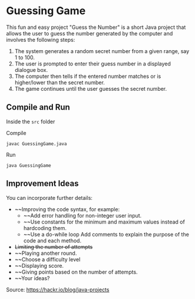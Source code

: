 # Guessing Game

This fun and easy project "Guess the Number" is a short Java project that allows the user to guess the number generated by the computer and involves the following steps:

1. The system generates a random secret number from a given range, say 1 to 100.
2. The user is prompted to enter their guess number in a displayed dialogue box.
3. The computer then tells if the entered number matches or is higher/lower than the secret number.
4. The game continues until the user guesses the secret number.

## Compile and Run

Inside the `src`  folder

Compile
```
javac GuessingGame.java
```
Run
```
java GuessingGame
```

## Improvement Ideas

You can incorporate further details:
- ~~Improving the code syntax, for example:
    - ~~Add error handling for non-integer user input.
    - ~~Use constants for the minimum and maximum values instead of hardcoding them.
    - ~~Use a do-while loop
Add comments to explain the purpose of the code and each method.
- ~~Limiting the number of attempts~~
- ~~Playing another round. 
- ~~Choose a difficulty level
- ~~Displaying score. 
- ~~Giving points based on the number of attempts.
- ~~Your ideas?

Source: https://hackr.io/blog/java-projects
